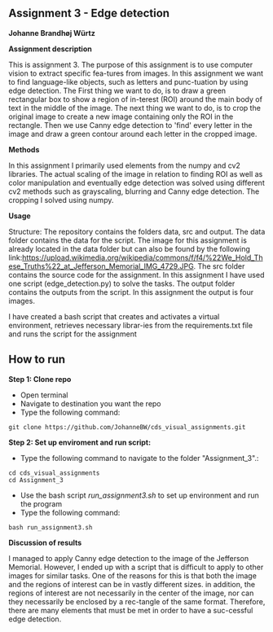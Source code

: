 ## Assignment 3 - Edge detection
**Johanne Brandhøj Würtz**

__Assignment description__

This is assignment 3. The purpose of this assignment is to use computer vision to extract specific fea-tures from images. In this assignment we want to find language-like objects, such as letters and punc-tuation by using edge detection. 
The First thing we want to do, is to draw a green rectangular box to show a region of in-terest (ROI) around the main body of text in the middle of the image. The next thing we want to do, is to crop the original image to create a new image containing only the ROI in the rectangle. Then we use Canny edge detection to 'find' every letter in the image and draw a green contour around each letter in the cropped image. 

__Methods__

In this assignment I primarily used elements from the numpy and cv2 libraries. The actual scaling of the image in relation to finding ROI as well as color manipulation and eventually edge detection was solved using different cv2 methods such as grayscaling, blurring and Canny edge detection. The cropping I solved using numpy.

__Usage__

Structure:
The repository contains the folders data, src and output. The data folder contains the data for the script. The image for this assignment is already located in the data folder but can also be found by the following link:https://upload.wikimedia.org/wikipedia/commons/f/f4/%22We_Hold_These_Truths%22_at_Jefferson_Memorial_IMG_4729.JPG. The src folder contains the source code for the assignment. In this assignment I have used one script (edge_detection.py) to solve the tasks. The output folder contains the outputs from the script. In this assignment the output is four images.

I have created a bash script that creates and activates a virtual environment, retrieves necessary librar-ies from the requirements.txt file and runs the script for the assignment


## How to run
**Step 1: Clone repo**
- Open terminal
- Navigate to destination you want the repo
- Type the following command:
 ```console
 git clone https://github.com/JohanneBW/cds_visual_assignments.git
 ```
**Step 2: Set up enviroment and run script:**
- Type the following command to navigate to the folder "Assignment_3".:
```console
cd cds_visual_assignments
cd Assignment_3
```  
- Use the bash script _run_assignment3.sh_  to set up environment and run the program
- Type the following command:
 
```console
bash run_assignment3.sh
```  
__Discussion of results__

I managed to apply Canny edge detection to the image of the Jefferson Memorial. However, I ended up with a script that is difficult to apply to other images for similar tasks. One of the reasons for this is that both the image and the regions of interest can be in vastly different sizes. in addition, the regions of interest are not necessarily in the center of the image, nor can they necessarily be enclosed by a rec-tangle of the same format. Therefore, there are many elements that must be met in order to have a suc-cessful edge detection.
